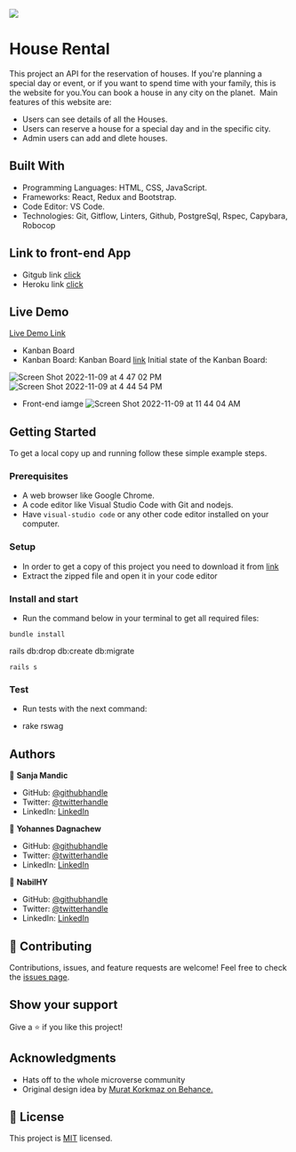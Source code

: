 ![](https://img.shields.io/badge/Microverse-blueviolet)

# House Rental

This project an API  for the reservation of houses. If you're planning a special day or event, or if you want to spend time with your family, this is the website for you.You can book a house in any city on the planet. 
Main features of this website are:

- Users can see details of all the Houses.
- Users can reserve a house for a special day and in the specific city.
- Admin users can add and dlete houses.

## Built With

- Programming Languages: HTML, CSS, JavaScript.
- Frameworks: React, Redux and Bootstrap.
- Code Editor: VS Code.
- Technologies: Git, Gitflow, Linters, Github, PostgreSql, Rspec, Capybara, Robocop

## Link to front-end App 
- Gitgub link [click](https://github.com/Sanja969/house-rental)
- Heroku link [click](https://x-house.herokuapp.com)


## Live Demo
[Live Demo Link](https://x-house.herokuapp.com/)

- Kanban Board 
- Kanban Board: Kanban Board [link](https://github.com/users/Sanja969/projects/7) Initial state of the Kanban Board:

![Screen Shot 2022-11-09 at 4 47 02 PM](https://user-images.githubusercontent.com/102184682/200846980-f856a8e3-6ebc-4e2a-95c6-0f051db83ffe.png)
![Screen Shot 2022-11-09 at 4 44 54 PM](https://user-images.githubusercontent.com/102184682/200846997-ae9cc383-2948-4adc-b040-627a0782b26e.png)

- Front-end iamge
![Screen Shot 2022-11-09 at 11 44 04 AM](https://user-images.githubusercontent.com/102184682/200848959-6cf583f4-4a4a-4518-91c3-d569102771a4.png)



## Getting Started

To get a local copy up and running follow these simple example steps.

### Prerequisites

- A web browser like Google Chrome.
- A code editor like Visual Studio Code with Git and nodejs.
- Have `visual-studio code` or any other code editor installed on your computer.

### Setup

- In order to get a copy of this project you need to download it from [link](https://github.com/Sanja969/house-rental-api.git)
- Extract the zipped file and open it in your code editor

### Install and start

- Run the command below in your terminal to get all required files:

```
bundle install
```
rails db:drop db:create db:migrate
```
rails s
```

### Test

- Run tests with the next command:

- rake rswag

## Authors

👤 **Sanja Mandic**

- GitHub: [@githubhandle](https://github.com/Sanja969)
- Twitter: [@twitterhandle](https://twitter.com/SanjaMandic42)
- LinkedIn: [LinkedIn](https://linkedin.com/in/sanja-mandic-823995a2/)

👤 **Yohannes Dagnachew**

- GitHub: [@githubhandle](https://github.com/yohannesdagnachew)
-  Twitter: [@twitterhandle](https://twitter.com/Jod99712013)
- LinkedIn: [LinkedIn](https://www.linkedin.com/in/yohannesdagnachew)


👤 **NabilHY**

- GitHub: [@githubhandle](https://github.com/NabilHY)
- Twitter: [@twitterhandle](https://twitter.com/NeoNabil2)
- LinkedIn: [LinkedIn](https://www.linkedin.com/in/nabil-hayoun/)


## 🤝 Contributing

Contributions, issues, and feature requests are welcome!
Feel free to check the [issues page](https://github.com/Sanja969/house-rental-api/issues).

## Show your support

Give a ⭐️ if you like this project!

## Acknowledgments

- Hats off to the whole microverse community
- Original design idea by [Murat Korkmaz on Behance.](https://www.behance.net/muratk)

## 📝 License

This project is [MIT](https://github.com/jahongiry/book-appointment_front-end/blob/Dev/LICENCE) licensed.
